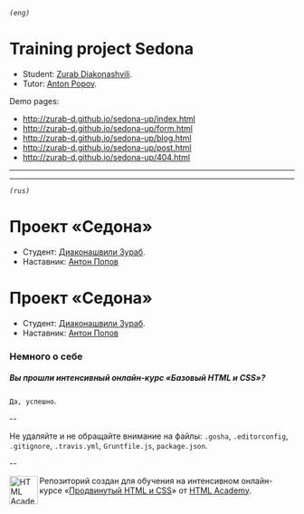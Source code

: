 _`(eng)`_
# Training project Sedona

* Student: [Zurab Diakonashvili](https://htmlacademy.ru/profile/id86410).
* Tutor: [Anton Popov](https://htmlacademy.ru/profile/joker).

Demo pages:
  * http://zurab-d.github.io/sedona-up/index.html
  * http://zurab-d.github.io/sedona-up/form.html
  * http://zurab-d.github.io/sedona-up/blog.html
  * http://zurab-d.github.io/sedona-up/post.html
  * http://zurab-d.github.io/sedona-up/404.html

---
---

_`(rus)`_
# Проект «Седона»

* Студент: [Диаконашвили Зураб](https://htmlacademy.ru/profile/id86410).
* Наставник: <a href="https://htmlacademy.ru/profile/joker">Антон Попов</a>


# Проект «Седона»

* Студент: [Диаконашвили Зураб](https://htmlacademy.ru/profile/id86410).
* Наставник: <a href="https://htmlacademy.ru/profile/joker">Антон Попов</a>

### Немного о себе

##### Вы прошли интенсивный онлайн-курс «Базовый HTML и CSS»?
`Да, успешно`.

--

Не удаляйте и не обращайте внимание на файлы: `.gosha`, `.editorconfig`, `.gitignore`, `.travis.yml`, `Gruntfile.js`, `package.json`.

--

<a href="https://htmlacademy.ru/advanced_intensive"><img align="left" width="50" height="50" title="HTML Academy" src="https://htmlacademy.ru/static/img/logo-github.svg"></a>

Репозиторий создан для обучения на интенсивном онлайн-курсе «[Продвинутый HTML и CSS](https://htmlacademy.ru/advanced_intensive)» от [HTML Academy](https://htmlacademy.ru).
